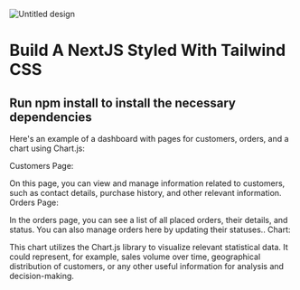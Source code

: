 ![Untitled design](https://github.com/tibirabotto/tibira-netflix/blob/main/public/next-dash.png)

# Build A NextJS Styled With Tailwind CSS

## Run npm install to install the necessary dependencies

Here's an example of a dashboard with pages for customers, orders, and a chart using Chart.js:

Customers Page:

On this page, you can view and manage information related to customers, such as contact details, purchase history, and other relevant information.
Orders Page:

In the orders page, you can see a list of all placed orders, their details, and status. You can also manage orders here by updating their statuses..
Chart:

This chart utilizes the Chart.js library to visualize relevant statistical data. It could represent, for example, sales volume over time, geographical distribution of customers, or any other useful information for analysis and decision-making.
